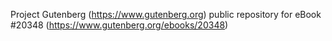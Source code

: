 Project Gutenberg (https://www.gutenberg.org) public repository for eBook #20348 (https://www.gutenberg.org/ebooks/20348)
